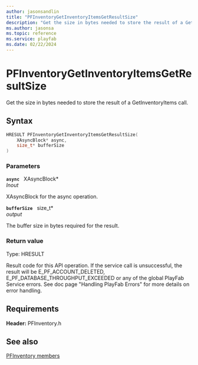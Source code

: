 ```yaml
---
author: jasonsandlin
title: "PFInventoryGetInventoryItemsGetResultSize"
description: "Get the size in bytes needed to store the result of a GetInventoryItems call."
ms.author: jasonsa
ms.topic: reference
ms.service: playfab
ms.date: 02/22/2024
---
```


# PFInventoryGetInventoryItemsGetResultSize  

Get the size in bytes needed to store the result of a GetInventoryItems call.  

## Syntax  
  
```cpp
HRESULT PFInventoryGetInventoryItemsGetResultSize(  
    XAsyncBlock* async,  
    size_t* bufferSize  
)  
```  
  
### Parameters  
  
**`async`** &nbsp; XAsyncBlock*  
*_Inout_*  
  
XAsyncBlock for the async operation.  
  
**`bufferSize`** &nbsp; size_t*  
*output*  
  
The buffer size in bytes required for the result.  
  
  
### Return value
Type: HRESULT
  
Result code for this API operation. If the service call is unsuccessful, the result will be E_PF_ACCOUNT_DELETED, E_PF_DATABASE_THROUGHPUT_EXCEEDED or any of the global PlayFab Service errors. See doc page "Handling PlayFab Errors" for more details on error handling.
  
  
## Requirements  
  
**Header:** PFInventory.h
  
## See also  
[PFInventory members](../pfinventory_members.md)  

  
  
